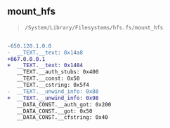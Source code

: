 ## mount_hfs

> `/System/Library/Filesystems/hfs.fs/mount_hfs`

```diff

-650.120.1.0.0
-  __TEXT.__text: 0x14a8
+667.0.0.0.1
+  __TEXT.__text: 0x1484
   __TEXT.__auth_stubs: 0x400
   __TEXT.__const: 0x50
   __TEXT.__cstring: 0x5f4
-  __TEXT.__unwind_info: 0x88
+  __TEXT.__unwind_info: 0x98
   __DATA_CONST.__auth_got: 0x200
   __DATA_CONST.__got: 0x50
   __DATA_CONST.__cfstring: 0x40

```
